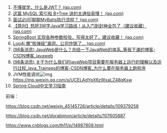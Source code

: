1. [不懂就学，什么是JWT？ (qq.com)](https://mp.weixin.qq.com/s/Q4rO3ycGtBLGlnPdlcHh2g)
2. [这篇 MySQL 索引和 B+Tree 讲的太通俗易懂！ (qq.com)](https://mp.weixin.qq.com/s/2yAFEgQSFCfq3QtwPcJR1A)
3. [面试必问|聊聊MyBatis执行流程？ (qq.com)](https://mp.weixin.qq.com/s/b1NTCG45WvFZLch9aN1dXg)
4. [【原创】怒肝3W字Java学习路线！从入门到封神全包了（建议收藏） (qq.com)](https://mp.weixin.qq.com/s/m6wfe9sIXcqC9-dPudiJmQ)
5. [SpringBoot 实现各种参数校验，写得太好了，建议收藏！ (qq.com)](https://mp.weixin.qq.com/s/gQiLst-b4V2DOtFRDBeuhw)
6. [Log4j 爆“核弹级”漏洞，公司炸锅了... (qq.com)](https://mp.weixin.qq.com/s/j-5x3qL8NtTzimy5GLQU6w)
7. [(98条消息) JavaWeb是什么？总结一下JavaWeb的体系_等我下课的博客-CSDN博客_javaweb](https://blog.csdn.net/qq_41911570/article/details/83279327)
8. [(98条消息) 关于为什么我们的javaWeb项目需要在服务器上运行的理解以及运行过程_java_Trainees的博客-CSDN博客_为什么要在服务器上跑程序](https://blog.csdn.net/java_Trainees/article/details/120525179)
8. JVM性能调优![img](https://mynotepicbed.oss-cn-beijing.aliyuncs.com/img/8LDO48C$8@%5BGWU0353$FOVS.png)https://mp.weixin.qq.com/s/UCELAdYqX6zWxaLZ48qKsw
8. [Spring Cloud中文学习指南](http://www.springcloud.com.cn/)



前端：

https://blog.csdn.net/weixin_45145726/article/details/109379258

https://blog.csdn.net/dorabimon/article/details/107605887

https://www.cnblogs.com/th11/p/14987808.html
